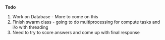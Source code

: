 **Todo**

1. Work on Database - More to come on this
2. Finish swarm class - going to do multiprocessing for compute tasks and i/o with threading
3. Need to try to score answers and come up with final response